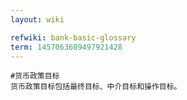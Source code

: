 ```yaml
---
layout: wiki

refwiki: bank-basic-glossary
term: 1457063689497921428
---
```


```
#货币政策目标 
货币政策目标包括最终目标、中介目标和操作目标。

```